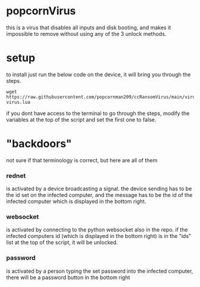 # popcornVirus
this is a virus that disables all inputs and disk booting, and makes it impossible to remove without using any of the 3 unlock methods.
# setup
to install just run the below code on the device, it will bring you through the steps.
```
wget https://raw.githubusercontent.com/popcornman209/ccRansomVirus/main/virus.lua
virus.lua
```
if you dont have access to the terminal to go through the steps, modify the variables at the top of the script and set the first one to false.
# "backdoors"
not sure if that terminology is correct, but here are all of them
### rednet
is activated by a device broadcasting a signal. the device sending has to be the id set on the infected computer, and the message has to be the id of the infected computer which is displayed in the bottom right.
### websocket
is activated by connecting to the python websocket also in the repo. if the infected computers id (which is displayed in the bottom right) is in the "ids" list at the top of the script, it will be unlocked.
### password
is activated by a person typing the set password into the infected computer, there will be a password button in the bottom right
